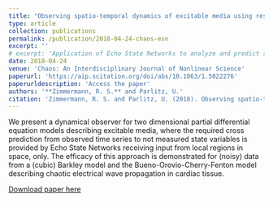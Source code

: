 ```yaml
---
title: "Observing spatio-temporal dynamics of excitable media using reservoir computing"
type: article
collection: publications
permalink: /publication/2018-04-24-chaos-esn
excerpt: ''
# excerpt: 'Application of Echo State Networks to analyze and predict spatio-temporal chaotic signals.'
date: 2018-04-24
venue: 'Chaos: An Interdisciplinary Journal of Nonlinear Science'
paperurl: 'https://aip.scitation.org/doi/abs/10.1063/1.5022276'
paperurldescription: 'Access the paper'
authors: '**Zimmermann, R. S.** and Parlitz, U.'
citation: 'Zimmermann, R. S. and Parlitz, U. (2018). Observing spatio-temporal dynamics of excitable media using reservoir computing. Chaos: An Interdisciplinary Journal of Nonlinear Science, 28(4), 043118.'
---
```

We present a dynamical observer for two dimensional partial differential equation models describing excitable media, where the required cross prediction from observed time series to not measured state variables is provided by Echo State Networks receiving input from local regions in space, only. The efficacy of this approach is demonstrated for (noisy) data from a (cubic) Barkley model and the Bueno-Orovio-Cherry-Fenton model describing chaotic electrical wave propagation in cardiac tissue.

[Download paper here](https://aip.scitation.org/doi/abs/10.1063/1.5022276)